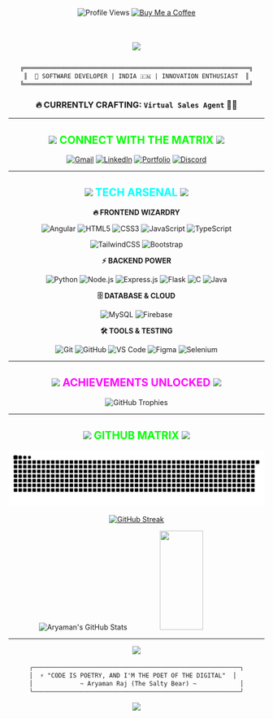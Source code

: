 <div align="center">
  
![Profile Views](https://komarev.com/ghpvc/?username=salty-bear&label=Profile%20views&color=00ff00&style=for-the-badge)
[![Buy Me a Coffee](https://img.shields.io/badge/Buy%20Me%20A%20Coffee-00ff00?style=for-the-badge&logo=buy-me-a-coffee&logoColor=black)](https://www.buymeacoffee.com/aryamanxd)

</div>

<h1 align="center">
  <img src="https://readme-typing-svg.herokuapp.com/?font=Fira%20Code&size=40&center=true&vCenter=true&width=600&height=100&duration=3000&lines=🔥+HELLO+WORLD!+🔥;⚡+I'M+ARYAMAN+RAJ+⚡;💻+CODE+WIZARD+💻;🚀+BUILDING+THE+FUTURE+🚀&color=00FF00&background=000000FF" />
</h1>

<div align="center">
  
```ascii
╔══════════════════════════════════════════════════════════════╗
║  🌟 SOFTWARE DEVELOPER | INDIA 🇮🇳 | INNOVATION ENTHUSIAST  ║
╚══════════════════════════════════════════════════════════════╝
```

</div>

<div align="center">
  
### 🔥 **CURRENTLY CRAFTING:** `Virtual Sales Agent` 🤖✨

</div>

---

<h2 align="center">
  <img src="https://media.giphy.com/media/iY8CRBdQXODJSCERIr/giphy.gif" width="35">
  <span style="color: #00ff00;">CONNECT WITH THE MATRIX</span>
  <img src="https://media.giphy.com/media/iY8CRBdQXODJSCERIr/giphy.gif" width="35">
</h2>

<div align="center">
  
[![Gmail](https://img.shields.io/badge/Gmail-FF0000?style=for-the-badge&logo=gmail&logoColor=white&labelColor=000000&color=FF0000)](mailto:contactme.aryaman@gmail.com)
[![LinkedIn](https://img.shields.io/badge/LinkedIn-00FF00?style=for-the-badge&logo=linkedin&logoColor=black&labelColor=000000)](https://linkedin.com/in/aryamanrajxd/)
[![Portfolio](https://img.shields.io/badge/Portfolio-00FFFF?style=for-the-badge&logo=todoist&logoColor=black&labelColor=000000)](https://saltybearxd.co)
[![Discord](https://img.shields.io/badge/Discord-FF00FF?style=for-the-badge&logo=discord&logoColor=white&labelColor=000000)](https://discord.com/users/saltybearx)

</div>

---

<h2 align="center">
  <img src="https://media.giphy.com/media/WUlplcMpOCEmTGBtBW/giphy.gif" width="40">
  <span style="color: #00ffff;">TECH ARSENAL</span>
  <img src="https://media.giphy.com/media/WUlplcMpOCEmTGBtBW/giphy.gif" width="40">
</h2>

<div align="center">
  
**🔥 FRONTEND WIZARDRY**
  
![Angular](https://img.shields.io/badge/Angular-FF0000?style=for-the-badge&logo=angular&logoColor=white&labelColor=000000)
![HTML5](https://img.shields.io/badge/HTML5-E34F26?style=for-the-badge&logo=html5&logoColor=white&labelColor=000000)
![CSS3](https://img.shields.io/badge/CSS3-1572B6?style=for-the-badge&logo=css3&logoColor=white&labelColor=000000)
![JavaScript](https://img.shields.io/badge/JavaScript-F7DF1E?style=for-the-badge&logo=javascript&logoColor=black&labelColor=000000)
![TypeScript](https://img.shields.io/badge/TypeScript-007ACC?style=for-the-badge&logo=typescript&logoColor=white&labelColor=000000)

![TailwindCSS](https://img.shields.io/badge/Tailwind_CSS-38B2AC?style=for-the-badge&logo=tailwind-css&logoColor=white&labelColor=000000)
![Bootstrap](https://img.shields.io/badge/Bootstrap-563D7C?style=for-the-badge&logo=bootstrap&logoColor=white&labelColor=000000)

**⚡ BACKEND POWER**

![Python](https://img.shields.io/badge/Python-3776AB?style=for-the-badge&logo=python&logoColor=white&labelColor=000000)
![Node.js](https://img.shields.io/badge/Node.js-43853D?style=for-the-badge&logo=node.js&logoColor=white&labelColor=000000)
![Express.js](https://img.shields.io/badge/Express.js-404D59?style=for-the-badge&logo=express&logoColor=white&labelColor=000000)
![Flask](https://img.shields.io/badge/Flask-000000?style=for-the-badge&logo=flask&logoColor=white)
![C](https://img.shields.io/badge/C-00599C?style=for-the-badge&logo=c&logoColor=white&labelColor=000000)
![Java](https://img.shields.io/badge/Java-ED8B00?style=for-the-badge&logo=java&logoColor=white&labelColor=000000)

**🗄️ DATABASE & CLOUD**

![MySQL](https://img.shields.io/badge/MySQL-00000F?style=for-the-badge&logo=mysql&logoColor=white&labelColor=000000)
![Firebase](https://img.shields.io/badge/Firebase-039BE5?style=for-the-badge&logo=Firebase&logoColor=white&labelColor=000000)

**🛠️ TOOLS & TESTING**

![Git](https://img.shields.io/badge/GIT-E44C30?style=for-the-badge&logo=git&logoColor=white&labelColor=000000)
![GitHub](https://img.shields.io/badge/GitHub-100000?style=for-the-badge&logo=github&logoColor=white&labelColor=000000)
![VS Code](https://img.shields.io/badge/Visual_Studio_Code-0078D4?style=for-the-badge&logo=visual%20studio%20code&logoColor=white&labelColor=000000)
![Figma](https://img.shields.io/badge/Figma-F24E1E?style=for-the-badge&logo=figma&logoColor=white&labelColor=000000)
![Selenium](https://img.shields.io/badge/Selenium-43B02A?style=for-the-badge&logo=selenium&logoColor=white&labelColor=000000)

</div>

---

<h2 align="center">
  <img src="https://media.giphy.com/media/W5eoZHPpUx9sapR0eu/giphy.gif" width="35">
  <span style="color: #ff00ff;">ACHIEVEMENTS UNLOCKED</span>
  <img src="https://media.giphy.com/media/W5eoZHPpUx9sapR0eu/giphy.gif" width="35">
</h2>

<div align="center">
  <img src="https://github-profile-trophy.vercel.app/?username=salty-bear&theme=neon&no-frame=false&no-bg=true&margin-w=4&row=2" alt="GitHub Trophies" />
</div>

---

<h2 align="center">
  <img src="https://media.giphy.com/media/iY8CRBdQXODJSCERIr/giphy.gif" width="35">
  <span style="color: #00ff00;">GITHUB MATRIX</span>
  <img src="https://media.giphy.com/media/iY8CRBdQXODJSCERIr/giphy.gif" width="35">
</h2>

<div align="center">
  <img src="https://raw.githubusercontent.com/Salty-Bear/Salty-Bear/output/github-snake.svg" alt="GitHub Snake Animation" />
</div>

<div align="center">
  
[![GitHub Streak](https://github-readme-streak-stats.herokuapp.com?user=Salty-Bear&theme=neon-dark&hide_border=true&date_format=M%20j%5B%2C%20Y%5D)](https://git.io/streak-stats)

<img width="49%" height="195px" src="https://github-readme-stats.vercel.app/api?username=Salty-Bear&show_icons=true&count_private=true&hide_border=true&title_color=00ff00&icon_color=00ff00&text_color=c9d1d9&bg_color=0d1117" alt="Aryaman's GitHub Stats" />
<img width="41%" height="195px" src="https://github-readme-stats.vercel.app/api/top-langs/?username=Salty-Bear&layout=compact&hide_border=true&title_color=00ff00&text_color=00ff00&bg_color=0d1117&langs_count=8" />

</div>

---

<div align="center">
  
<img src="https://readme-typing-svg.herokuapp.com/?font=Fira%20Code&size=25&center=true&vCenter=true&width=700&height=80&duration=3500&lines=⚡+THANKS+FOR+VISITING+MY+DIGITAL+REALM!+⚡;🚀+LET'S+BUILD+SOMETHING+AMAZING+TOGETHER!+🚀;💻+OPEN+TO+COLLABORATIONS+%26+OPPORTUNITIES+💻;🌟+KEEP+CODING%2C+KEEP+CREATING!+🌟&color=00FF00&background=000000FF" />

</div>

<div align="center">
  
```ascii
╭─────────────────────────────────────────────────────────╮
│  ⚡ "CODE IS POETRY, AND I'M THE POET OF THE DIGITAL"  │  
│             ~ Aryaman Raj (The Salty Bear) ~            │
╰─────────────────────────────────────────────────────────╯
```

</div>

<div align="center">
  <img src="https://capsule-render.vercel.app/api?type=waving&color=gradient&customColorList=6,11,20&height=150&section=footer&text=KEEP%20CODING!&fontSize=42&fontColor=fff&animation=twinkling&fontAlignY=75"/>
</div>
